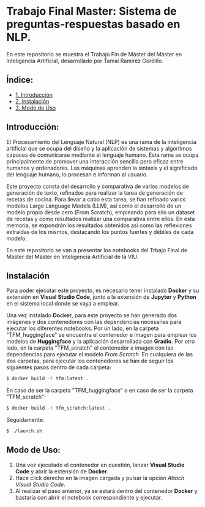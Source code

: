 # Trabajo Final Master: Sistema de preguntas-respuestas basado en NLP.
En este repositorio se muestra el Trabajo Fin de Máster del Máster en Inteligencia Artificial, desarrollado por Tamai Ramírez Gordillo. 

## Índice:
- [1. Introducción](#intro)
- [2. Instalación](#install)
- [3. Modo de Uso](#use)

## Introducción: <a name="intro"/>
El Procesamiento del Lenguaje Natural (NLP) es una rama de la inteligencia artificial que se ocupa del diseño y la aplicación de sistemas y algoritmos capaces de comunicarse mediante el lenguaje humano. Esta rama se ocupa principalmente de promover una interacción sencilla pero eficaz entre humanos y ordenadores. Las máquinas aprenden la sintaxis y el significado del lenguaje humano, lo procesan e informan al usuario. 

Este proyecto consta del desarrollo y comparativa de varios modelos de generación de texto, refinados para realizar la tarea de generación de recetas de cocina. Para llevar a cabo esta tarea, se han refinado varios modelos Large Language Models (LLM), así como el desarrollo de un modelo propio desde cero (From Scratch), empleando para ello un dataset de recetas y como resultados realizar una comparativa entre ellos. En esta memoria, se expondrán los resultados obtenidos así como las reflexiones extraídas de los mismos, destacando los puntos fuertes y débiles de cada modelo.

En este repositorio se van a presentar los notebooks del Trbajo Final de Máster del Máster en Inteligencia Artificial de la VIU.

## Instalación <a name="install"/>
Para poder ejecutar este proyecto, es necesario tener instalado **Docker** y su extensión en **Visual Studio Code**, junto a la extensión de **Jupyter** y **Python** en el sistema local donde se vaya a emplear.

Una vez instalado **Docker**, para este proyecto se han generado dos imágenes y dos contenedores con las dependencias necesarias para ejecutar los diferentes notebooks. Por un lado, en la carpeta "TFM_huggingface" se encuentra el contenedor e imagen para emplear los modelos de **Huggingface** y la aplicación desarrollada con **Gradio**. Por otro lado, en la carpeta "TFM_scratch" el contenedor e imagen con las dependencias para ejecutar el modelo *From Scratch*. En cualquiera de las dos carpetas, para ejecutar los contenedores se han de seguir los siguientes pasos dentro de cada carpeta:

```bash
$ docker build -t tfm:latest .
```

En caso de ser la carpeta "TFM_huggingface" o en caso de ser la carpeta "TFM_scratch":

```bash
$ docker build -t tfm_scratch:latest .
```

Seguidamente:
```bash
$ ./launch.sh 
```

## Modo de Uso: <a name="use"/>
1. Una vez ejecutado el contenedor en cuestión, lanzar **Visual Studio Code** y abrir la extensión de **Docker**.
2. Hace click derecho en la imagen cargada y pulsar la opción *Attach Visual Studio Code*.
3. Al realizar el paso anterior, ya se estará dentro del contenedor **Docker** y bastaría con abrir el notebook correspondiente y ejecutar.
